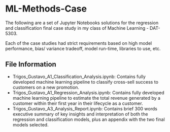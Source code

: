 # ML-Methods-Case
The following are a set of Jupyter Notebooks solutions for the regression and classification final case study in my class of Machine Learning - DAT-5303.

Each of the case studies had strict requirements based on high model performance, bias/ variance tradeoff, model run-time, libraries to use, etc. 

## File Information
- Trigos_Gustavo_A1_Classification_Analysis.ipynb: Contains fully developed machine learning pipeline to classify cross-sell success to customers on a new promotion.
- Trigos_Gustavo_A1_Regression_Analysis.ipynb: Contains fully developed machine learning pipeline to estimate the total revenue generated by a customer within their first year in their lifecycle as a customer.
- Trigos_Gustavo_A3_Analysis_Report.ipynb: Contains brief 300 words executive summary of key insights and interpretation of both the regression and classification models, plus an appendix with the two final models selected. 

